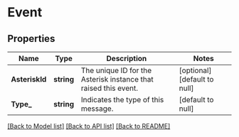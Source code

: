 # Event

## Properties
Name | Type | Description | Notes
------------ | ------------- | ------------- | -------------
**AsteriskId** | **string** | The unique ID for the Asterisk instance that raised this event. | [optional] [default to null]
**Type_** | **string** | Indicates the type of this message. | [default to null]

[[Back to Model list]](../README.md#documentation-for-models) [[Back to API list]](../README.md#documentation-for-api-endpoints) [[Back to README]](../README.md)



